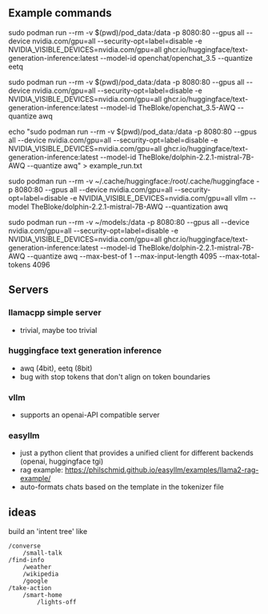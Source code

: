 ## Example commands

sudo podman run --rm -v $(pwd)/pod_data:/data -p 8080:80 --gpus all --device nvidia.com/gpu=all --security-opt=label=disable -e NVIDIA_VISIBLE_DEVICES=nvidia.com/gpu=all ghcr.io/huggingface/text-generation-inference:latest --model-id openchat/openchat_3.5 --quantize eetq

sudo podman run --rm -v $(pwd)/pod_data:/data -p 8080:80 --gpus all --device nvidia.com/gpu=all --security-opt=label=disable -e NVIDIA_VISIBLE_DEVICES=nvidia.com/gpu=all ghcr.io/huggingface/text-generation-inference:latest --model-id TheBloke/openchat_3.5-AWQ  --quantize awq

echo "sudo podman run --rm -v $(pwd)/pod_data:/data -p 8080:80 --gpus all --device nvidia.com/gpu=all --security-opt=label=disable -e NVIDIA_VISIBLE_DEVICES=nvidia.com/gpu=all ghcr.io/huggingface/text-generation-inference:latest --model-id TheBloke/dolphin-2.2.1-mistral-7B-AWQ --quantize awq" > example_run.txt

sudo podman run --rm -v ~/.cache/huggingface:/root/.cache/huggingface  -p 8080:80 --gpus all --device nvidia.com/gpu=all --security-opt=label=disable -e NVIDIA_VISIBLE_DEVICES=nvidia.com/gpu=all vllm  --model TheBloke/dolphin-2.2.1-mistral-7B-AWQ --quantization awq

sudo podman run --rm -v ~/models:/data -p 8080:80 --gpus all --device nvidia.com/gpu=all --security-opt=label=disable -e NVIDIA_VISIBLE_DEVICES=nvidia.com/gpu=all ghcr.io/huggingface/text-generation-inference:latest --model-id TheBloke/dolphin-2.2.1-mistral-7B-AWQ --quantize awq --max-best-of 1 --max-input-length 4095 --max-total-tokens 4096

## Servers

### llamacpp simple server
- trivial, maybe too trivial

### huggingface text generation inference
- awq (4bit), eetq (8bit)
- bug with stop tokens that don't align on token boundaries

### vllm
- supports an openai-API compatible server

### easyllm
- just a python client that provides a unified client for different backends (openai, huggingface tgi) 
- rag example: https://philschmid.github.io/easyllm/examples/llama2-rag-example/
- auto-formats chats based on the template in the tokenizer file

## ideas
build an 'intent tree' like

```
/converse
    /small-talk
/find-info
    /weather
    /wikipedia
    /google
/take-action
    /smart-home
        /lights-off
```